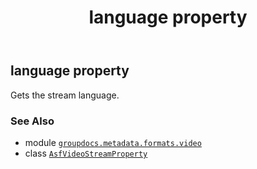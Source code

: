﻿---
title: language property
second_title: GroupDocs.Metadata for Python via .NET API References
description: 
type: docs
url: /python-net/groupdocs.metadata.formats.video/asfvideostreamproperty/language/
is_root: false
weight: 220
---

## language property


Gets the stream language.

### See Also
* module [`groupdocs.metadata.formats.video`](../../)
* class [`AsfVideoStreamProperty`](/metadata/python-net/groupdocs.metadata.formats.video/asfvideostreamproperty)
